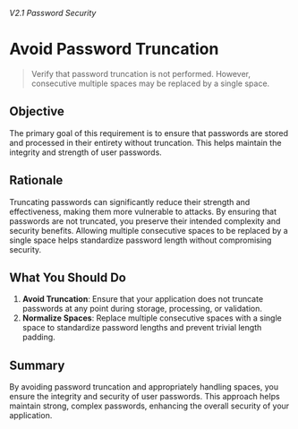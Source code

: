 *V2.1 Password Security*

# Avoid Password Truncation

> Verify that password truncation is not performed. However, consecutive multiple spaces may be replaced by a single space.

## Objective
The primary goal of this requirement is to ensure that passwords are stored and processed in their entirety without truncation. This helps maintain the integrity and strength of user passwords.

## Rationale
Truncating passwords can significantly reduce their strength and effectiveness, making them more vulnerable to attacks. By ensuring that passwords are not truncated, you preserve their intended complexity and security benefits. Allowing multiple consecutive spaces to be replaced by a single space helps standardize password length without compromising security.

## What You Should Do
1. **Avoid Truncation**: Ensure that your application does not truncate passwords at any point during storage, processing, or validation.
2. **Normalize Spaces**: Replace multiple consecutive spaces with a single space to standardize password lengths and prevent trivial length padding.

## Summary
By avoiding password truncation and appropriately handling spaces, you ensure the integrity and security of user passwords. This approach helps maintain strong, complex passwords, enhancing the overall security of your application.
